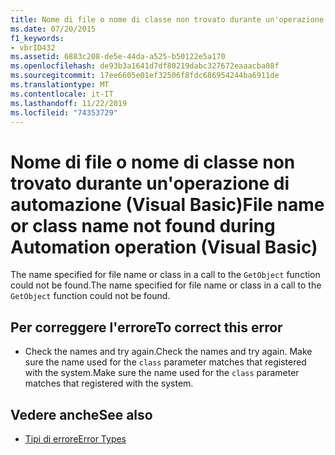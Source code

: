 ```yaml
---
title: Nome di file o nome di classe non trovato durante un'operazione di Automazione
ms.date: 07/20/2015
f1_keywords:
- vbrID432
ms.assetid: 6883c208-de5e-44da-a525-b50122e5a170
ms.openlocfilehash: de93b3a1641d7df80219dabc327672eaaacba08f
ms.sourcegitcommit: 17ee6605e01ef32506f8fdc686954244ba6911de
ms.translationtype: MT
ms.contentlocale: it-IT
ms.lasthandoff: 11/22/2019
ms.locfileid: "74353729"
---
```

# <a name="file-name-or-class-name-not-found-during-automation-operation-visual-basic"></a><span data-ttu-id="49b38-102">Nome di file o nome di classe non trovato durante un'operazione di automazione (Visual Basic)</span><span class="sxs-lookup"><span data-stu-id="49b38-102">File name or class name not found during Automation operation (Visual Basic)</span></span>
<span data-ttu-id="49b38-103">The name specified for file name or class in a call to the `GetObject` function could not be found.</span><span class="sxs-lookup"><span data-stu-id="49b38-103">The name specified for file name or class in a call to the `GetObject` function could not be found.</span></span>  
  
## <a name="to-correct-this-error"></a><span data-ttu-id="49b38-104">Per correggere l'errore</span><span class="sxs-lookup"><span data-stu-id="49b38-104">To correct this error</span></span>  
  
- <span data-ttu-id="49b38-105">Check the names and try again.</span><span class="sxs-lookup"><span data-stu-id="49b38-105">Check the names and try again.</span></span> <span data-ttu-id="49b38-106">Make sure the name used for the `class` parameter matches that registered with the system.</span><span class="sxs-lookup"><span data-stu-id="49b38-106">Make sure the name used for the `class` parameter matches that registered with the system.</span></span>  
  
## <a name="see-also"></a><span data-ttu-id="49b38-107">Vedere anche</span><span class="sxs-lookup"><span data-stu-id="49b38-107">See also</span></span>

- [<span data-ttu-id="49b38-108">Tipi di errore</span><span class="sxs-lookup"><span data-stu-id="49b38-108">Error Types</span></span>](../../../visual-basic/programming-guide/language-features/error-types.md)
